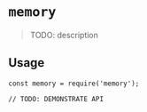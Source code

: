 # `memory`

> TODO: description

## Usage

```
const memory = require('memory');

// TODO: DEMONSTRATE API
```
